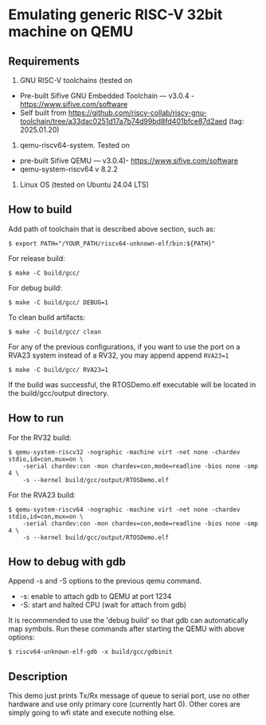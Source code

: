 # Emulating generic RISC-V 32bit machine on QEMU

## Requirements

1. GNU RISC-V toolchains (tested on 
  * Pre-built Sifive GNU Embedded Toolchain — v3.0.4 - https://www.sifive.com/software
  * Self built from https://github.com/riscv-collab/riscv-gnu-toolchain/tree/a33dac0251d17a7b74d99bd8fd401bfce87d2aed (tag: 2025.01.20)

1. qemu-riscv64-system. Tested on
  * pre-built Sifive QEMU — v3.0.4)- https://www.sifive.com/software
  * qemu-system-riscv64 v 8.2.2
1. Linux OS (tested on Ubuntu 24.04 LTS)


## How to build

Add path of toolchain that is described above section, such as:

```
$ export PATH="/YOUR_PATH/riscv64-unknown-elf/bin:${PATH}"
```

For release build:

```
$ make -C build/gcc/
```

For debug build:

```
$ make -C build/gcc/ DEBUG=1
```

To clean build artifacts:

```
$ make -C build/gcc/ clean
```

For any of the previous configurations, if you want to use the port on a RVA23 system instead of a RV32, you may append append `RVA23=1`

```
$ make -C build/gcc/ RVA23=1
```

If the build was successful, the RTOSDemo.elf executable will be located in the build/gcc/output directory.


## How to run

For the RV32 build:

```
$ qemu-system-riscv32 -nographic -machine virt -net none -chardev stdio,id=con,mux=on \
    -serial chardev:con -mon chardev=con,mode=readline -bios none -smp 4 \
    -s --kernel build/gcc/output/RTOSDemo.elf
```

For the RVA23 build:

```
$ qemu-system-riscv64 -nographic -machine virt -net none -chardev stdio,id=con,mux=on \
    -serial chardev:con -mon chardev=con,mode=readline -bios none -smp 4 \
    -s --kernel build/gcc/output/RTOSDemo.elf
```


## How to debug with gdb

Append -s and -S options to the previous qemu command.

- -s: enable to attach gdb to QEMU at port 1234
- -S: start and halted CPU (wait for attach from gdb)

It is recommended to use the 'debug build' so that gdb can automatically map symbols.
Run these commands after starting the QEMU with above options:

```
$ riscv64-unknown-elf-gdb -x build/gcc/gdbinit
```


## Description

This demo just prints Tx/Rx message of queue to serial port, use no
other hardware and use only primary core (currently hart 0).
Other cores are simply going to wfi state and execute nothing else.
